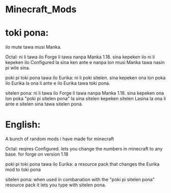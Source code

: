 # Minecraft_Mods
# toki pona:
ilo mute tawa musi Manka.

Octal:
ni li tawa ilo Forge li tawa nanpa Manka 1.18. sina kepeken ilo ni li kepeken ilo Configured la sina ken ante e nanpa lon musi Manka tawa nasin pi wile sina.

poki pi toki pona tawa ilo Eurika:
ni li poki sitelen. sina kepeken ona lon poka ilo Eurika la ona li ante e ilo Eurika tawa toki pona.

sitelen pona:
ni li tawa ilo Forge li tawa nanpa Manka 1.18. sina kepeken ona lon poka "poki pi sitelen pona" la sina sitelen kepeken sitelen Lasina la ona li ante e sitelen sina tawa sitelen pona.

# English:
A bunch of random mods i have made for minecraft

Octal:
reqires Configured.
lets you change the numbers in minecraft to any base. for forge on version 1.18

poki pi toki pona tawa ilo Eurika:
a resource pack that changes the Eurika mod to toki pona

sitelen pona:
when used in combanation with the "poki pi sitelen pona" resource pack it lets you type with sitelen pona.

